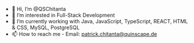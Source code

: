 - 👋 Hi, I’m @QSChitanta
- 👀 I’m interested in Full-Stack Development
- 🌱 I’m currently working with Java, JavaScript, TypeScript, REACT, HTML & CSS, MySQL, PostgreSQL
- 📫 How to reach me - Email: patrick.chitanta@quinscape.de 

<!---
QSChitanta/QSChitanta is a ✨ special ✨ repository because its `README.md` (this file) appears on your GitHub profile.
You can click the Preview link to take a look at your changes.
--->

